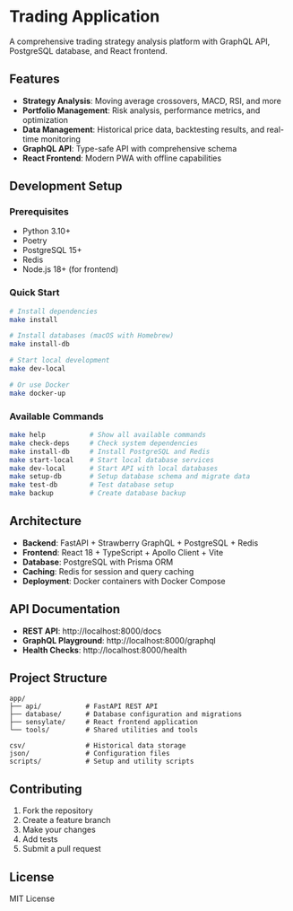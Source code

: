 # Trading Application

A comprehensive trading strategy analysis platform with GraphQL API, PostgreSQL database, and React frontend.

## Features

- **Strategy Analysis**: Moving average crossovers, MACD, RSI, and more
- **Portfolio Management**: Risk analysis, performance metrics, and optimization
- **Data Management**: Historical price data, backtesting results, and real-time monitoring
- **GraphQL API**: Type-safe API with comprehensive schema
- **React Frontend**: Modern PWA with offline capabilities

## Development Setup

### Prerequisites

- Python 3.10+
- Poetry
- PostgreSQL 15+
- Redis
- Node.js 18+ (for frontend)

### Quick Start

```bash
# Install dependencies
make install

# Install databases (macOS with Homebrew)
make install-db

# Start local development
make dev-local

# Or use Docker
make docker-up
```

### Available Commands

```bash
make help           # Show all available commands
make check-deps     # Check system dependencies
make install-db     # Install PostgreSQL and Redis
make start-local    # Start local database services
make dev-local      # Start API with local databases
make setup-db       # Setup database schema and migrate data
make test-db        # Test database setup
make backup         # Create database backup
```

## Architecture

- **Backend**: FastAPI + Strawberry GraphQL + PostgreSQL + Redis
- **Frontend**: React 18 + TypeScript + Apollo Client + Vite
- **Database**: PostgreSQL with Prisma ORM
- **Caching**: Redis for session and query caching
- **Deployment**: Docker containers with Docker Compose

## API Documentation

- **REST API**: http://localhost:8000/docs
- **GraphQL Playground**: http://localhost:8000/graphql
- **Health Checks**: http://localhost:8000/health

## Project Structure

```
app/
├── api/           # FastAPI REST API
├── database/      # Database configuration and migrations
├── sensylate/     # React frontend application
└── tools/         # Shared utilities and tools

csv/               # Historical data storage
json/              # Configuration files
scripts/           # Setup and utility scripts
```

## Contributing

1. Fork the repository
2. Create a feature branch
3. Make your changes
4. Add tests
5. Submit a pull request

## License

MIT License